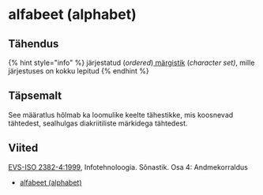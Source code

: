 # alfabeet \(alphabet\)

## Tähendus

{% hint style="info" %}
järjestatud \(_ordered_\)[ märgistik](maergistik-character-set.md) \(_character set\)_, mille järjestuses on kokku lepitud
{% endhint %}

## Täpsemalt

See määratlus hõlmab ka loomulike keelte tähestikke, mis koosnevad tähtedest, sealhulgas diakriitiliste märkidega tähtedest.

## Viited

[EVS-ISO 2382-4:1999](https://www.evs.ee/et/evs-iso-2382-4-1999), Infotehnoloogia. Sõnastik. Osa 4: Andmekorraldus

* [alfabeet \(alphabet\)](http://www.eki.ee/dict/its/index.cgi?Q=D0867FE5-6C03-1014-88DC-FC5F0DBED45A&F=GUID&C01=1&C02=0&C10=1)

